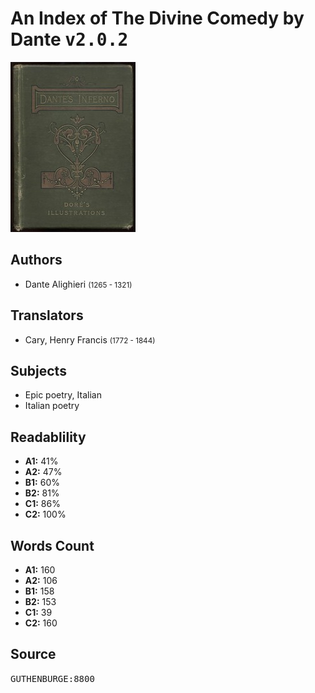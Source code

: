 # An Index of The Divine Comedy by Dante <kbd>v2.0.2</kbd>

![](./cover.medium.jpg "")

## Authors


 - Dante Alighieri <small>(1265 - 1321)</small>

## Translators


 - Cary, Henry Francis <small>(1772 - 1844)</small>

## Subjects


 - Epic poetry, Italian
 - Italian poetry

## Readablility


 - **A1:** 41%
 - **A2:** 47%
 - **B1:** 60%
 - **B2:** 81%
 - **C1:** 86%
 - **C2:** 100%

## Words Count


 - **A1:** 160
 - **A2:** 106
 - **B1:** 158
 - **B2:** 153
 - **C1:** 39
 - **C2:** 160

## Source


<kbd>GUTHENBURGE:8800</kbd>
